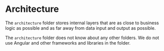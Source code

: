 # Architecture

The `architecture` folder stores internal layers that are as close to business logic as possible and as far away from data input and output as possible.

The `architecture` folder does not know about any other folders.
We do not use Angular and other frameworks and libraries in the folder.
